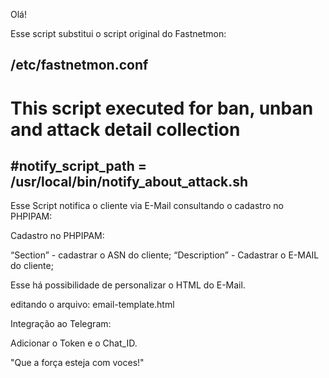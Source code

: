 Olá!

Esse script substitui o script original do Fastnetmon:

/etc/fastnetmon.conf
----
# This script executed for ban, unban and attack detail collection
#notify_script_path = /usr/local/bin/notify_about_attack.sh
----

Esse Script notifica o cliente via E-Mail consultando o cadastro no PHPIPAM:

Cadastro no PHPIPAM:

“Section” - cadastrar o ASN do cliente;
“Description” - Cadastrar o E-MAIL do cliente;

Esse há possibilidade de personalizar o HTML do E-Mail.

editando o arquivo: email-template.html

Integração ao Telegram:

Adicionar o Token e o Chat_ID.

"Que a força esteja com voces!"

